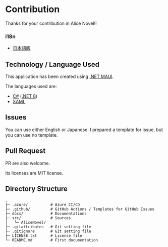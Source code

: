 # Contribution
Thanks for your contribution in Alice Novel!!

### i18n
- [日本語版](./CONTRIBUTING.ja.md)

## Technology / Language Used
This application has been created using [.NET MAUI].

The languages used are: 
- [C#] ([.NET 8])
- [XAML]

[.NET MAUI]: https://dot.net/maui ".NET MAUI"
[C#]: https://learn.microsoft.com/en-us/dotnet/csharp/ "C# Documentation"
[.NET 8]: https://dot.net ".NET"
[XAML]: https://learn.microsoft.com/en-us/dotnet/maui/xaml/ ".NET MAUI XAML Documentation"

## Issues
You can use either English or Japanese.
I prepared a template for issue, but you can use no template.

## Pull Request
PR are also welcome.

Its licenses are MIT license.

## Directory Structure
```
.
├─ .azure/          # Azure CI/CD
├─ .github/         # GitHub Actions / Templates for GitHub Issues
├─ docs/            # Documentations
├─ src/             # Sources
│   └─ AliceNovel/
├─ .gitattributes   # Git setting file
├─ .gitignore       # Git setting file
├─ LICENSE.txt      # License file
└─ README.md        # First documentation
```
